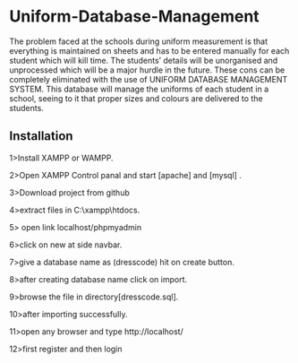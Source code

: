 # Uniform-Database-Management
The problem faced at the schools during uniform measurement is that everything is maintained on sheets and has to be entered manually for each student which will kill time.
The students’ details will be unorganised and unprocessed which will be a major hurdle in the future. These cons can be completely eliminated with the use of UNIFORM DATABASE MANAGEMENT SYSTEM. This database will manage the uniforms of each student in a school, seeing to it that proper sizes and colours are delivered to the students.

## Installation
1>Install XAMPP or WAMPP.

2>Open XAMPP Control panal and start [apache] and [mysql] .

3>Download project from github

4>extract files in C:\xampp\htdocs.

5> open link localhost/phpmyadmin

6>click on new at side navbar.

7>give a database name as (dresscode) hit on create button.

8>after creating database name click on import.

9>browse the file in directory[dresscode.sql].

10>after importing successfully.

11>open any browser and type http://localhost/

12>first register and then login
